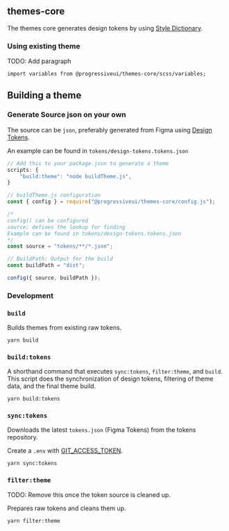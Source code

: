 ## themes-core

The themes core generates design tokens by using [Style Dictionary](https://amzn.github.io/style-dictionary/#).

### Using existing theme

TODO: Add paragraph

```
import variables from @progressiveui/themes-core/scss/variables;
```

## Building a theme

### Generate Source json on your own

The source can be `json`, preferably generated from Figma using [Design Tokens](https://github.com/lukasoppermann/design-tokens).

An example can be found in `tokens/design-tokens.tokens.json`

```jsx
// Add this to your package.json to generate a theme
scripts: {
    "build:theme": "node buildTheme.js",
}
```

```jsx
// buildTheme.js configuration
const { config } = require("@progressiveui/themes-core/config.js");

/*
config() can be configured
source: defines the lookup for finding
Example can be found in tokens/design-tokens.tokens.json
*/
const source = "tokens/**/*.json";

// BuildPath: Output for the build
const buildPath = "dist";

config({ source, buildPath });
```

### Development

### `build`

Builds themes from existing raw tokens.

```bash
yarn build
```

### `build:tokens`

A shorthand command that executes `sync:tokens`, `filter:theme`, and `build`. This script does the synchronization of design tokens, filtering of theme data, and the final theme build.

```bash
yarn build:tokens
```

### `sync:tokens`

Downloads the latest `tokens.json` (Figma Tokens) from the tokens repository.

Create a `.env` with [GIT_ACCESS_TOKEN](https://learn.microsoft.com/en-us/azure/devops/organizations/accounts/use-personal-access-tokens-to-authenticate).

```bash
yarn sync:tokens
```

### `filter:theme`

TODO: Remove this once the token source is cleaned up.

Prepares raw tokens and cleans them up.

```bash
yarn filter:theme
```
